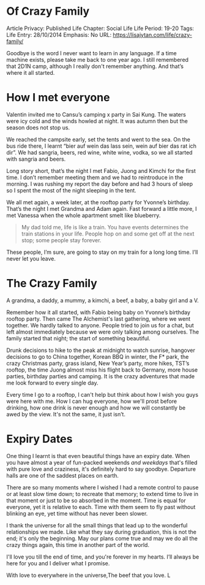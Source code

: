 # Of Crazy Family

Article Privacy: Published
Life Chapter: Social Life
Life Period: 19-20
Tags: Life
Entry: 28/10/2014
Emphasis: No
URL: https://lisajytan.com/life/crazy-family/

Goodbye is the word I never want to learn in any language. If a time machine exists, please take me back to one year ago. I still remembered that 2D1N camp, although I really don't remember anything. And that’s where it all started.

# How I met everyone

Valentin invited me to Cansu’s camping x party in Sai Kung. The waters were icy cold and the winds howled at night. It was autumn then but the season does not stop us.

We reached the campsite early, set the tents and went to the sea. On the bus ride there, I learnt “bier auf wein das lass sein, wein auf bier das rat ich dir”. We had sangria, beers, red wine, white wine, vodka, so we all started with sangria and beers.

Long story short, that’s the night I met Fabio, Juong and Kimchi for the first time. I don’t remember meeting them and we had to reintroduce in the morning. I was rushing my report the day before and had 3 hours of sleep so I spent the most of the night sleeping in the tent.

We all met again, a week later, at the rooftop party for Yvonne’s birthday. That’s the night I met Grandma and Adam again. Fast forward a little more, I met Vanessa when the whole apartment smelt like blueberry.

> My dad told me, life is like a train. You have events determines the train stations in your life. People hop on and some get off at the next stop; some people stay forever.
> 

These people, I’m sure, are going to stay on my train for a long long time. I’ll never let you leave.

# The Crazy Family

A grandma, a daddy, a mummy, a kimchi, a beef, a baby, a baby girl and a V.

Remember how it all started, with Fabio being baby on Yvonne’s birthday rooftop party. Then came The Alchemist's last gathering, where we went together. We hardly talked to anyone. People tried to join us for a chat, but left almost immediately because we were only talking among ourselves. The family started that night; the start of something beautiful.

Drunk decisions to hike to the peak at midnight to watch sunrise, hangover decisions to go to China together, Korean BBQ in winter, the F* park, the crazy Christmas party, grass island, New Year’s party, more hikes, TST’s rooftop, the time Juong almost miss his flight back to Germany, more house parties, birthday parties and camping. It is the crazy adventures that made me look forward to every single day.

Every time I go to a rooftop, I can't help but think about how I wish you guys were here with me. How I can hug everyone, how we'll prost before drinking, how one drink is never enough and how we will constantly be awed by the view. It's not the same, it just isn’t.

# Expiry Dates

One thing I learnt is that even beautiful things have an expiry date. When you have almost a year of fun-packed weekends *and weekdays* that's filled with pure love and craziness, it's definitely hard to say goodbye. Departure halls are one of the saddest places on earth.

There are so many moments where I wished I had a remote control to pause or at least slow time down; to recreate that memory; to extend time to live in that moment or just to be so absorbed in the moment. Time is equal for everyone, yet it is relative to each. Time with them seem to fly past without blinking an eye, yet time without has never been slower.

I thank the universe for all the small things that lead up to the wonderful relationships we made. Like what they say during graduation, this is not the end; it's only the beginning. May our plans come true and may we do all the crazy things again, this time in another part of the world.

I'll love you till the end of time, and you're forever in my hearts. I’ll always be here for you and I deliver what I promise.

With love to everywhere in the universe,The beef that you love. L
